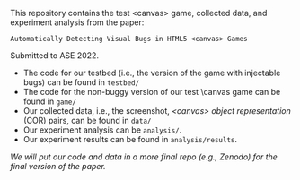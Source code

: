 This repository contains the test \<canvas\> game, collected data, and experiment analysis from the paper:
  
`Automatically Detecting Visual Bugs in HTML5 <canvas> Games`
  
Submitted to ASE 2022.

- The code for our testbed (i.e., the version of the game with injectable bugs) can be found in `testbed/`
- The code for the non-buggy version of our test \canvas game can be found in `game/`
- Our collected data, i.e., the screenshot, *\<canvas\> object representation* (COR) pairs, can be found in `data/`
- Our experiment analysis can be `analysis/`.
- Our experiment results can be found in `analysis/results`.

*We will put our code and data in a more final repo (e.g., Zenodo) for the final version of the paper.*
